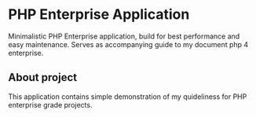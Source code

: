 PHP Enterprise Application
=========

Minimalistic PHP Enterprise application, build for best performance and easy maintenance.
Serves as accompanying guide to my document php 4 enterprise.

About project
--------------------------------------

This application contains simple demonstration of my quideliness for PHP enterprise grade projects.

